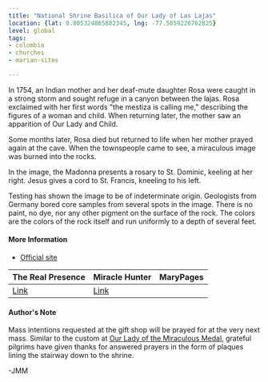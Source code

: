 ```yaml
---
title: "National Shrine Basilica of Our Lady of Las Lajas"
location: {lat: 0.805324865882345, lng: -77.5859226762825}
level: global
tags:
- colombia
- churches
- marian-sites

---
```



In 1754, an Indian mother and her deaf-mute daughter Rosa were caught in a strong storm and sought refuge in a canyon between the lajas.  Rosa exclaimed with her first words "the mestiza is calling me," describing the figures of a woman and child.  When returning later, the mother saw an apparition of Our Lady and Child.

Some months later, Rosa died but returned to life when her mother prayed again at the cave. When the townspeople came to see, a miraculous image was burned into the rocks.

In the image, the Madonna presents a rosary to St. Dominic, keeling at her right.  Jesus gives a cord to St. Francis, kneeling to his left.

Testing has shown the image to be of indeterminate origin. Geologists from Germany bored core samples from several spots in the image.  There is no paint, no dye, nor any other pigment on the surface of the rock.  The colors are the colors of the rock itself and run uniformly to a depth of several feet.

#### More Information

* [Official site](https://www.laslajas.org/)


| The Real Presence | Miracle Hunter | MaryPages |
| --- | --- | --- |
| [Link](http://www.therealpresence.org/eucharst/misc/BVM/109_LAJAS_96x96.pdf) | [Link](http://www.miraclehunter.com/marian_apparitions/approved_apparitions/guaitara/index.html) |  |




#### Author's Note

Mass intentions requested at the gift shop will be prayed for at the very next mass.  Similar to the custom at [Our Lady of the Miraculous Medal](/places/fr-paris-chapel-of-our-lady-of-the-miraculous-medal), grateful pilgrims have given thanks for answered prayers in the form of plaques lining the stairway down to the shrine.

-JMM




